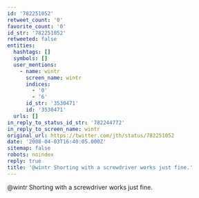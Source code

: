 ```yaml
---
id: '782251052'
retweet_count: '0'
favorite_count: '0'
id_str: '782251052'
retweeted: false
entities:
  hashtags: []
  symbols: []
  user_mentions:
    - name: wintr
      screen_name: wintr
      indices:
        - '0'
        - '6'
      id_str: '3530471'
      id: '3530471'
  urls: []
in_reply_to_status_id_str: '782244772'
in_reply_to_screen_name: wintr
original_url: https://twitter.com/jth/status/782251052
date: '2008-04-03T16:40:05.000Z'
sitemap: false
robots: noindex
reply: true
title: '@wintr Shorting with a screwdriver works just fine.'
---
```


@wintr Shorting with a screwdriver works just fine.